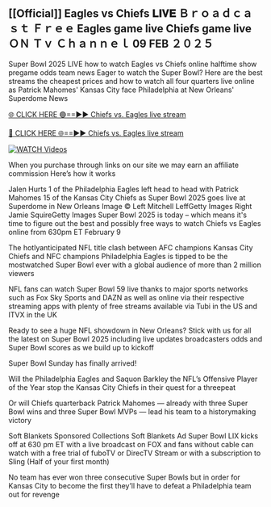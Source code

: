 ## [[Official]] Eagles vs Chiefs 𝐋𝐈𝐕𝐄 Ｂｒｏａｄｃａｓｔ Ｆｒｅｅ Eagles game live  Chiefs game live ＯＮ Ｔｖ Ｃｈａｎｎｅｌ 09 FEB ２０２５


Super Bowl 2025 LIVE how to watch Eagles vs Chiefs online halftime show pregame odds team news
Eager to watch the Super Bowl? Here are the best streams the cheapest prices and how to watch all four quarters live online as Patrick Mahomes' Kansas City face Philadelphia at New Orleans' Superdome
News

[🌐 CLICK HERE 🟢==►► Chiefs vs. Eagles live stream](https://nflredzones.blogspot.com/2025/02/super-bowl-2025-github.html)

[🔴 CLICK HERE 🌐==►► Chiefs vs. Eagles live stream](https://nflredzones.blogspot.com/2025/02/super-bowl-2025-github.html)

[![WATCH Videos](https://i.imgur.com/dJHk4Zq.gif)](https://nflredzones.blogspot.com/2025/02/super-bowl-2025-github.html)


When you purchase through links on our site we may earn an affiliate commission Here’s how it works

Jalen Hurts 1 of the Philadelphia Eagles left head to head with Patrick Mahomes 15 of the Kansas City Chiefs as Super Bowl 2025 goes live at Superdome in New Orleans
Image © Left Mitchell LeffGetty Images Right Jamie SquireGetty Images
Super Bowl 2025 is today – which means it's time to figure out the best and possibly free ways to watch Chiefs vs Eagles online from 630pm ET February 9

The hotlyanticipated NFL title clash between AFC champions Kansas City Chiefs and NFC champions Philadelphia Eagles is tipped to be the mostwatched Super Bowl ever with a global audience of more than 2 million viewers

NFL fans can watch Super Bowl 59 live thanks to major sports networks such as Fox Sky Sports and DAZN as well as online via their respective streaming apps with plenty of free streams available via Tubi in the US and ITVX in the UK

Ready to see a huge NFL showdown in New Orleans? Stick with us for all the latest on Super Bowl 2025 including live updates broadcasters odds and Super Bowl scores as we build up to kickoff

Super Bowl Sunday has finally arrived!

Will the Philadelphia Eagles and Saquon Barkley the NFL’s Offensive Player of the Year stop the Kansas City Chiefs in their quest for a threepeat

Or will Chiefs quarterback Patrick Mahomes — already with three Super Bowl wins and three Super Bowl MVPs — lead his team to a historymaking victory

Soft Blankets
Sponsored Collections
Soft Blankets
Ad
Super Bowl LIX kicks off at 630 pm ET with a live broadcast on FOX and fans without cable can watch with a free trial of fuboTV or DirecTV Stream or with a subscription to Sling (Half of your first month)

No team has ever won three consecutive Super Bowls but in order for Kansas City to become the first they’ll have to defeat a Philadelphia team out for revenge